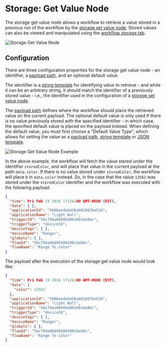 # Storage: Get Value Node

The storage get value node allows a workflow to retrieve a value stored in a previous run of the workflow by the [storage set value node](/workflows/data/store-value/). Stored values can also be viewed and manipulated using the [workflow storage tab](/workflows/overview/#workflow-storage).

![Storage Get Value Node](/images/workflows/data/get-value-node.png "Storage Get Value Node")

## Configuration

There are three configuration properties for the storage get value node - an identifier, a [payload path](/workflows/accessing-payload-data/#payload-paths), and an optional default value.

The identifier is a [string template](/workflows/accessing-payload-data/#string-templates) for identifying value to retrieve - and while it can be an arbitrary string, it should match the identifier of a previously stored value - i.e., the identifier used in the configuration of a [storage set value node](/workflows/data/store-value/).

The [payload path](/workflows/accessing-payload-data/#payload-paths) defines where the workflow should place the retrieved value on the current payload. The optional default value is only used if there is no value previously stored with the specified identifier - in which case, the specified default value is placed on the payload instead. When defining the default value, you must first choose a "Default Value Type", which allows for setting the value as a [payload path](/workflows/accessing-payload-data/#payload-paths), [string template](/workflows/accessing-payload-data/#string-templates) or [JSON template](/workflows/accessing-payload-data/#json-templates).

![Storage Get Value Node Example](/images/workflows/data/get-value-node-example.png "Storage Get Value Node Example")

In the above example, the workflow will fetch the value stored under the identifier `storedColor`, and will place that value in the current payload at the path `data.color`. If there is no value stored under `storedColor`, the workflow will place `0` in `data.color` instead. So, in the case that the value `12562` was stored under the `storedColor` identifier and the workflow was executed with the following payload:

```json
{
  "time": Fri Feb 19 2016 17:26:00 GMT-0500 (EST),
  "data": { },
  "applicationId": "568beedeb436ab01007be53d",
  "applicationName": "Light Wall",
  "triggerId": "56c794a06895b00100cbe84c",
  "triggerType": "deviceId",
  "deviceTags": { },
  "deviceName": "Ranger",
  "globals": { },
  "flowId": "56c794a06895b00100cbe84c",
  "flowName": "Range To Color"
}
```

The payload after the execution of the storage get value node would look like:

```json
{
  "time": Fri Feb 19 2016 17:26:00 GMT-0500 (EST),
  "data": {
    "color": 12562
  },
  "applicationId": "568beedeb436ab01007be53d",
  "applicationName": "Light Wall",
  "triggerId": "56c794a06895b00100cbe84c",
  "triggerType": "deviceId",
  "deviceTags": { },
  "deviceName": "Ranger",
  "globals": { },
  "flowId": "56c794a06895b00100cbe84c",
  "flowName": "Range To Color"
}
```

